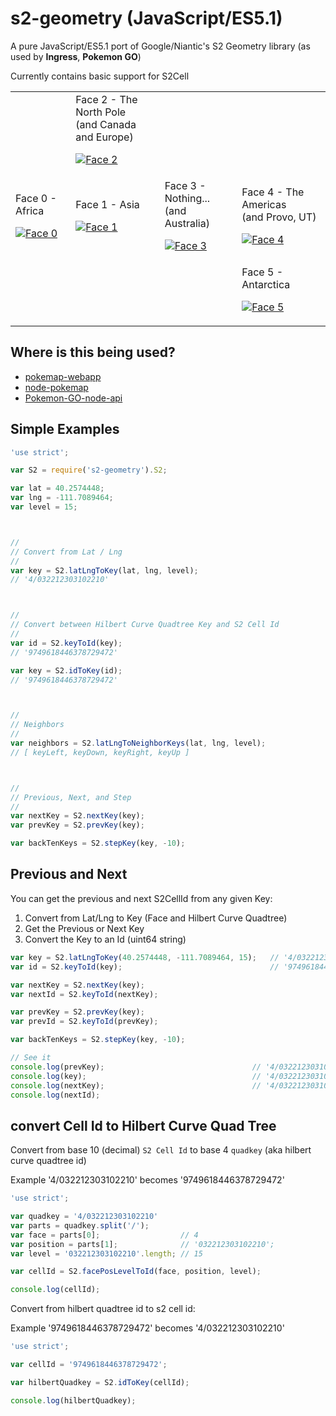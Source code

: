 s2-geometry (JavaScript/ES5.1)
======================

A pure JavaScript/ES5.1 port of Google/Niantic's S2 Geometry library (as used by **Ingress**, **Pokemon GO**)

Currently contains basic support for S2Cell

<table>
<tr>
<td></td>
<td>
Face 2 - The North Pole <br> (and Canada and Europe)

<a href="http://i.imgur.com/SODO4bT.jpg" target="_face2"><img src="http://i.imgur.com/SODO4bTt.jpg" title="Face 2" alt="Face 2"></a>
</td>
<td></td>
</tr>
<tr>
<td>
Face 0 - Africa

<a href="http://i.imgur.com/dLI5Zd1.jpg" target="_face0"><img src="http://i.imgur.com/dLI5Zd1t.jpg" title="Face 0" alt="Face 0"></a>
</td>
<td>
Face 1 - Asia

<a href="http://i.imgur.com/duTLDTV.jpg" target="_face1"><img src="http://i.imgur.com/duTLDTVt.jpg" title="Face 1" alt="Face 1"></a>
</td>
<td>
Face 3 - Nothing... <br> (and Australia)

<a href="http://i.imgur.com/6Ho35Tc.jpg" target="_face3"><img src="http://i.imgur.com/6Ho35Tct.jpg" title="Face 3" alt="Face 3"></a>
</td>
<td>
Face 4 - The Americas <br> (and Provo, UT)

<a href="http://i.imgur.com/3IBAfqj.jpg" target="_face4"><img src="http://i.imgur.com/3IBAfqjt.jpg" title="Face 4" alt="Face 4"></a>
</td>
</tr>
<tr>
<td></td>
<td></td>
<td></td>
<td>
Face 5 - Antarctica

<a href="http://i.imgur.com/HZCBvgy.jpg" target="_face5"><img src="http://i.imgur.com/HZCBvgyt.jpg" title="Face 5" alt="Face 5"></a>
</td>
</tr>
</table>

Where is this being used?
---------------------

* [pokemap-webapp](https://github.com/Daplie/pokemap-webapp)
* [node-pokemap](https://github.com/Daplie/node-pokemap)
* [Pokemon-GO-node-api](https://github.com/Daplie/Pokemon-GO-node-api)

Simple Examples
---------------

```javascript
'use strict';

var S2 = require('s2-geometry').S2;

var lat = 40.2574448;
var lng = -111.7089464;
var level = 15;



//
// Convert from Lat / Lng
//
var key = S2.latLngToKey(lat, lng, level);
// '4/032212303102210'



//
// Convert between Hilbert Curve Quadtree Key and S2 Cell Id
//
var id = S2.keyToId(key);
// '9749618446378729472'

var key = S2.idToKey(id);
// '9749618446378729472'



//
// Neighbors
//
var neighbors = S2.latLngToNeighborKeys(lat, lng, level);
// [ keyLeft, keyDown, keyRight, keyUp ]



//
// Previous, Next, and Step
//
var nextKey = S2.nextKey(key);
var prevKey = S2.prevKey(key);

var backTenKeys = S2.stepKey(key, -10);
```

Previous and Next
-----------------

You can get the previous and next S2CellId from any given Key:

1. Convert from Lat/Lng to Key (Face and Hilbert Curve Quadtree)
2. Get the Previous or Next Key
3. Convert the Key to an Id (uint64 string)

```javascript
var key = S2.latLngToKey(40.2574448, -111.7089464, 15);   // '4/032212303102210'
var id = S2.keyToId(key);                                 // '9749618446378729472'

var nextKey = S2.nextKey(key);
var nextId = S2.keyToId(nextKey);

var prevKey = S2.prevKey(key);
var prevId = S2.keyToId(prevKey);

var backTenKeys = S2.stepKey(key, -10);

// See it
console.log(prevKey);                                 // '4/032212303102203'
console.log(key);                                     // '4/032212303102210'
console.log(nextKey);                                 // '4/032212303102211'
console.log(nextId);
```

convert Cell Id to Hilbert Curve Quad Tree
------------------

Convert from base 10 (decimal) `S2 Cell Id` to base 4 `quadkey` (aka hilbert curve quadtree id)

Example '4/032212303102210' becomes '9749618446378729472'

```javascript
'use strict';

var quadkey = '4/032212303102210'
var parts = quadkey.split('/');
var face = parts[0];                  // 4
var position = parts[1];              // '032212303102210';
var level = '032212303102210'.length; // 15

var cellId = S2.facePosLevelToId(face, position, level);

console.log(cellId);
```

Convert from hilbert quadtree id to s2 cell id:

Example '9749618446378729472' becomes '4/032212303102210'

```javascript
'use strict';

var cellId = '9749618446378729472';

var hilbertQuadkey = S2.idToKey(cellId);

console.log(hilbertQuadkey);
```
